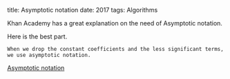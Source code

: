 title: Asymptotic notation
date: 2017
tags: Algorithms

Khan Academy has a great explanation on the need of Asymptotic notation. 

Here is the best part.

```
When we drop the constant coefficients and the less significant terms, 
we use asymptotic notation.
```

[Asymptotic notation](https://www.khanacademy.org/computing/computer-science/algorithms/asymptotic-notation/a/asymptotic-notation)
